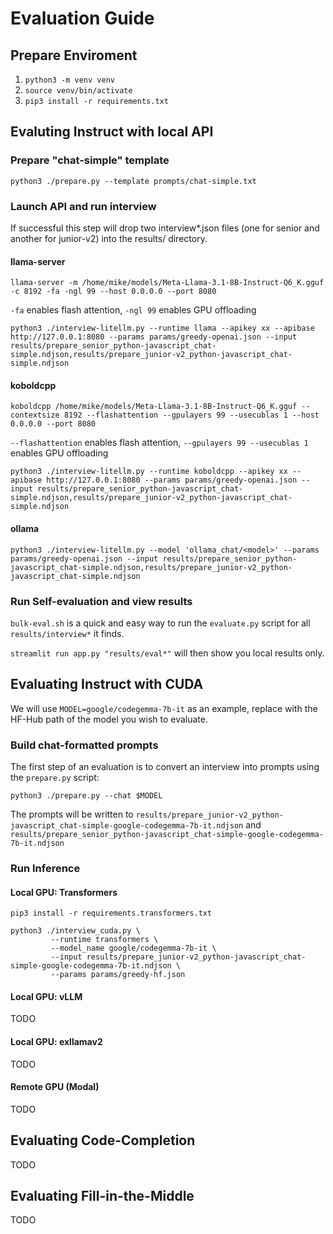 # Evaluation Guide

## Prepare Enviroment

1. `python3 -m venv venv`
2. `source venv/bin/activate`
3. `pip3 install -r requirements.txt`

## Evaluting Instruct with local API

### Prepare "chat-simple" template

```
python3 ./prepare.py --template prompts/chat-simple.txt
```

### Launch API and run interview

If successful this step will drop two interview*.json files (one for senior and another for junior-v2) into the results/ directory.

#### llama-server

```
llama-server -m /home/mike/models/Meta-Llama-3.1-8B-Instruct-Q6_K.gguf -c 8192 -fa -ngl 99 --host 0.0.0.0 --port 8080
```

`-fa` enables flash attention, `-ngl 99` enables GPU offloading

```
python3 ./interview-litellm.py --runtime llama --apikey xx --apibase http://127.0.0.1:8080 --params params/greedy-openai.json --input results/prepare_senior_python-javascript_chat-simple.ndjson,results/prepare_junior-v2_python-javascript_chat-simple.ndjson
```

#### koboldcpp

```
koboldcpp /home/mike/models/Meta-Llama-3.1-8B-Instruct-Q6_K.gguf --contextsize 8192 --flashattention --gpulayers 99 --usecublas 1 --host 0.0.0.0 --port 8080
```

`--flashattention` enables flash attention, `--gpulayers 99 --usecublas 1` enables GPU offloading

```
python3 ./interview-litellm.py --runtime koboldcpp --apikey xx --apibase http://127.0.0.1:8080 --params params/greedy-openai.json --input results/prepare_senior_python-javascript_chat-simple.ndjson,results/prepare_junior-v2_python-javascript_chat-simple.ndjson
```

#### ollama

```
python3 ./interview-litellm.py --model 'ollama_chat/<model>' --params params/greedy-openai.json --input results/prepare_senior_python-javascript_chat-simple.ndjson,results/prepare_junior-v2_python-javascript_chat-simple.ndjson
```

### Run Self-evaluation and view results

`bulk-eval.sh` is a quick and easy way to run the `evaluate.py` script for all `results/interview*` it finds.

`streamlit run app.py "results/eval*"` will then show you local results only.

## Evaluating Instruct with CUDA

We will use `MODEL=google/codegemma-7b-it` as an example, replace with the HF-Hub path of the model you wish to evaluate.

### Build chat-formatted prompts

The first step of an evaluation is to convert an interview into prompts using the `prepare.py` script:

`python3 ./prepare.py --chat $MODEL`

The prompts will be written to `results/prepare_junior-v2_python-javascript_chat-simple-google-codegemma-7b-it.ndjson` and `results/prepare_senior_python-javascript_chat-simple-google-codegemma-7b-it.ndjson`

### Run Inference

#### Local GPU: Transformers

`pip3 install -r requirements.transformers.txt`

```
python3 ./interview_cuda.py \
         --runtime transformers \
         --model_name google/codegemma-7b-it \
         --input results/prepare_junior-v2_python-javascript_chat-simple-google-codegemma-7b-it.ndjson \
         --params params/greedy-hf.json
```

#### Local GPU: vLLM

TODO

#### Local GPU: exllamav2

TODO

#### Remote GPU (Modal)

TODO

## Evaluating Code-Completion

TODO

## Evaluating Fill-in-the-Middle

TODO